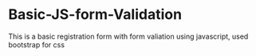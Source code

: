 # Basic-JS-form-Validation

This is a basic registration form with form valiation using javascript, used bootstrap for css
